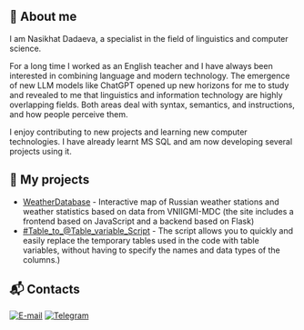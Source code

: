 ## 👩 About me

I am Nasikhat Dadaeva, a specialist in the field of linguistics and computer science. 

For a long time I worked as an English teacher and I have always been interested in combining language and modern technology. The emergence of new LLM models like ChatGPT opened up new horizons for me to study and revealed to me that linguistics and information technology are highly overlapping fields. Both areas deal with syntax, semantics, and instructions, and how people perceive them.

I enjoy contributing to new projects and learning new computer technologies. I have already learnt MS SQL and am now developing several projects using it.


## 📌 My projects
- [WeatherDatabase](http://209.38.230.157:5000/) - Interactive map of Russian weather stations and weather statistics based on data from VNIIGMI-MDC (the site includes a frontend based on JavaScript and a backend based on Flask)
- [#Table_to_@Table_variable_Script](https://github.com/Nasikhat/Nasikhat/blob/main/%23table_to_%40table_variable.sql) - The script allows you to quickly and easily replace the temporary tables used in the code with table variables, without having to specify the names and data types of the columns.)

## 📬 Contacts
[![E-mail](https://img.shields.io/badge/Email-D14836?style=for-the-badge&logo=gmail&logoColor=white)](mailto:nasikhat.dadaeva@mail.ru)
[![Telegram](https://img.shields.io/badge/Telegram-blue?style=for-the-badge&logo=telegram&logoColor=white)](https://t.me/NasikhatDadaeva)


